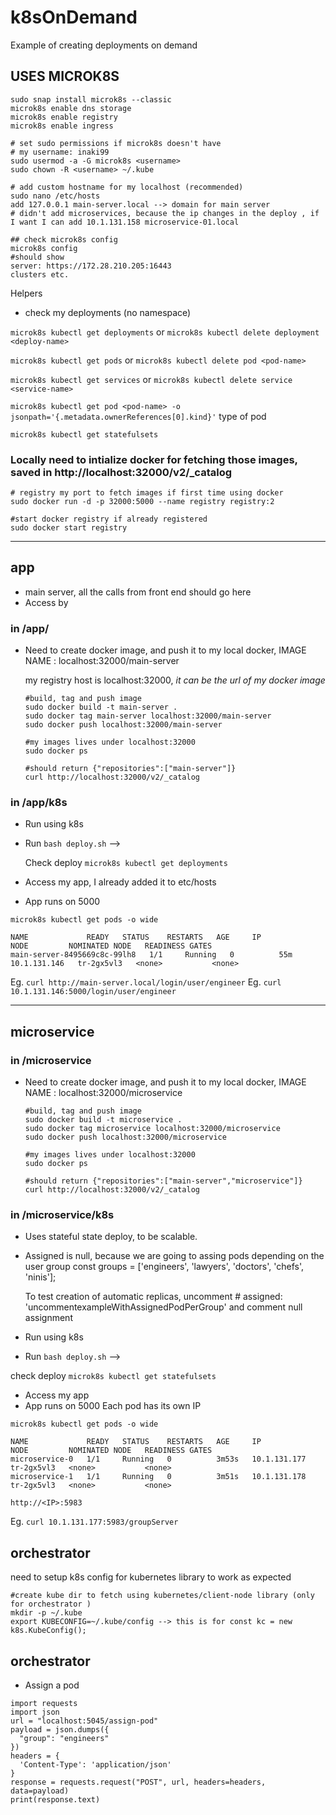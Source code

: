 # k8sOnDemand
Example of creating deployments on demand

## USES MICROK8S
```
sudo snap install microk8s --classic
microk8s enable dns storage
microk8s enable registry
microk8s enable ingress

# set sudo permissions if microk8s doesn't have
# my username: inaki99
sudo usermod -a -G microk8s <username>
sudo chown -R <username> ~/.kube

# add custom hostname for my localhost (recommended)
sudo nano /etc/hosts
add 127.0.0.1 main-server.local --> domain for main server
# didn't add microservices, because the ip changes in the deploy , if I want I can add 10.1.131.158 microservice-01.local

## check microk8s config 
microk8s config
#should show 
server: https://172.28.210.205:16443
clusters etc.
```

Helpers
- check my deployments (no namespace)

`microk8s kubectl get deployments` or `microk8s kubectl delete deployment <deploy-name>`

`microk8s kubectl get pods` or `microk8s kubectl delete pod <pod-name>`

`microk8s kubectl get services` or `microk8s kubectl delete service <service-name>`

`microk8s kubectl get pod <pod-name> -o jsonpath='{.metadata.ownerReferences[0].kind}'` type of pod 

`microk8s kubectl get statefulsets`

###  Locally need to intialize docker for fetching those images, saved in http://localhost:32000/v2/_catalog
```
# registry my port to fetch images if first time using docker
sudo docker run -d -p 32000:5000 --name registry registry:2

#start docker registry if already registered
sudo docker start registry

```
------------------------------------------------------------------------------------------------------------------------------
## app 
- main server, all the calls from front end should go here
- Access by 

### in /app/
- Need to create docker image, and push it to my local docker, 
IMAGE NAME : localhost:32000/main-server
    
    my registry host is localhost:32000, *it can be the url of my docker image*
    ```
    #build, tag and push image
    sudo docker build -t main-server .
    sudo docker tag main-server localhost:32000/main-server
    sudo docker push localhost:32000/main-server

    #my images lives under localhost:32000
    sudo docker ps 

    #should return {"repositories":["main-server"]}
    curl http://localhost:32000/v2/_catalog
    ```

### in /app/k8s 
- Run using k8s 
- Run `bash deploy.sh` --> 

    Check deploy   `microk8s kubectl get deployments`


- Access my app, I already added it to etc/hosts
- App runs on 5000
```
microk8s kubectl get pods -o wide

NAME             READY   STATUS    RESTARTS   AGE     IP             NODE         NOMINATED NODE   READINESS GATES
main-server-8495669c8c-99lh8   1/1     Running   0          55m     10.1.131.146   tr-2gx5vl3   <none>           <none>
```

Eg.  `curl http://main-server.local/login/user/engineer`
Eg.  `curl 10.1.131.146:5000/login/user/engineer`

------------------------------------------------------------------------------------------------------------------------------

## microservice
### in /microservice

- Need to create docker image, and push it to my local docker, 
IMAGE NAME : localhost:32000/microservice

    ```
    #build, tag and push image
    sudo docker build -t microservice .
    sudo docker tag microservice localhost:32000/microservice
    sudo docker push localhost:32000/microservice

    #my images lives under localhost:32000
    sudo docker ps 

    #should return {"repositories":["main-server","microservice"]}
    curl http://localhost:32000/v2/_catalog
    ```

### in /microservice/k8s 
- Uses stateful state deploy, to be scalable.

- Assigned is null, because we are going to assing pods depending on the user group const groups = ['engineers', 'lawyers', 'doctors', 'chefs', 'ninis'];

    To test creation of automatic replicas, uncomment # assigned: 'uncommentexampleWithAssignedPodPerGroup' and comment null assignment

- Run using k8s 
- Run `bash deploy.sh` --> 

check deploy `microk8s kubectl get statefulsets`


- Access my app
- App runs on 5000
Each pod has its own IP

```
microk8s kubectl get pods -o wide

NAME             READY   STATUS    RESTARTS   AGE     IP             NODE         NOMINATED NODE   READINESS GATES
microservice-0   1/1     Running   0          3m53s   10.1.131.177   tr-2gx5vl3   <none>           <none>
microservice-1   1/1     Running   0          3m51s   10.1.131.178   tr-2gx5vl3   <none>           <none>
```

`http://<IP>:5983` 

Eg.  `curl 10.1.131.177:5983/groupServer`

## orchestrator 

need to setup k8s config for kubernetes library to work as expected 

```
#create kube dir to fetch using kubernetes/client-node library (only for orchestrator )
mkdir -p ~/.kube
export KUBECONFIG=~/.kube/config --> this is for const kc = new k8s.KubeConfig();
```

## orchestrator 
- Assign a pod 
```
import requests
import json
url = "localhost:5045/assign-pod"
payload = json.dumps({
  "group": "engineers"
})
headers = {
  'Content-Type': 'application/json'
}
response = requests.request("POST", url, headers=headers, data=payload)
print(response.text)
```